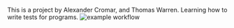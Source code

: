 This is a project by Alexander Cromar, and Thomas Warren. Learning how to write tests for programs.
![example workflow](https://github.com/uofu-emb/Lab2_13/actions/workflows/main.yml/badge.svg)